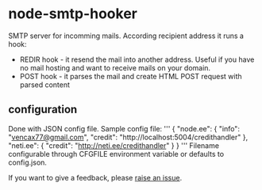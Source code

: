 # node-smtp-hooker

SMTP server for incomming mails.
According recipient address it runs a hook:

- REDIR hook - it resend the mail into another address. Useful if you have no mail hosting and want to receive mails on your domain.
- POST hook - it parses the mail and create HTML POST request with parsed content

## configuration

Done with JSON config file. Sample config file:
'''
{
    "node.ee": {
        "info": "vencax77@gmail.com",
        "credit": "http://localhost:5004/credithandler"
    },
    "neti.ee": {
        "credit": "http://neti.ee/credithandler"
    }
}
'''
Filename configurable through CFGFILE environment variable or defaults to config.json.

If you want to give a feedback, please [raise an issue](https://github.com/vencax/node-smtp-hooker/issues).
